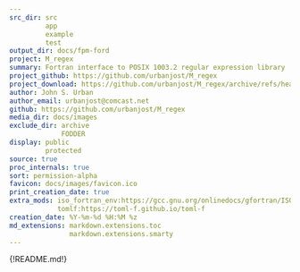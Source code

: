 ```yaml
---
src_dir: src
         app
         example
         test
output_dir: docs/fpm-ford
project: M_regex
summary: Fortran interface to POSIX 1003.2 regular expression library
project_github: https://github.com/urbanjost/M_regex
project_download: https://github.com/urbanjost/M_regex/archive/refs/heads/master.zip
author: John S. Urban
author_email: urbanjost@comcast.net
github: https://github.com/urbanjost/M_regex
media_dir: docs/images
exclude_dir: archive
             FODDER
display: public
         protected
source: true
proc_internals: true
sort: permission-alpha
favicon: docs/images/favicon.ico
print_creation_date: true
extra_mods: iso_fortran_env:https://gcc.gnu.org/onlinedocs/gfortran/ISO_005fFORTRAN_005fENV.html
            tomlf:https://toml-f.github.io/toml-f
creation_date: %Y-%m-%d %H:%M %z
md_extensions: markdown.extensions.toc
               markdown.extensions.smarty
---
```


{!README.md!}
